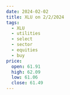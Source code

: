 ```yaml
---
date: 2024-02-02
title: XLU on 2/2/2024
tags: 
  - XLU
  - utilities
  - select
  - sector
  - equities
  - buy
price:
  open: 61.91
  high: 62.09
  low: 61.06
  close: 61.49
---
```

<div class="post">
<snapshot-grid 
    :reports="['2024/02/01/CTA/XLU', '2024/02/02/CTA/XLU', '2024/02/02/MTP/XLU']"
    chart="2024/02/02/Chart/XLU"
/>
<p>

</p>
<p>

</p>
</div>